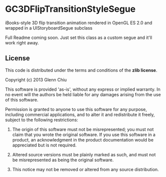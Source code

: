 GC3DFlipTransitionStyleSegue
============================

iBooks-style 3D flip transition animation rendered in OpenGL ES 2.0 and wrapped in a UIStoryboardSegue subclass

Full Readme coming soon. Just set this class as a custom segue and it'll work right away.

License
-------

This code is distributed under the terms and conditions of the **zlib license**.

Copyright (c) 2013 Glenn Chiu

This software is provided 'as-is', without any express or implied
warranty. In no event will the authors be held liable for any damages
arising from the use of this software.

Permission is granted to anyone to use this software for any purpose,
including commercial applications, and to alter it and redistribute it
freely, subject to the following restrictions:

1. The origin of this software must not be misrepresented; you must not
   claim that you wrote the original software. If you use this software
   in a product, an acknowledgment in the product documentation would be
   appreciated but is not required.

2. Altered source versions must be plainly marked as such, and must not be
   misrepresented as being the original software.

3. This notice may not be removed or altered from any source
   distribution.
